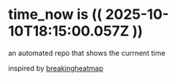 # time_now is (( 2025-10-10T18:15:00.057Z ))

an automated repo that shows the currnent time

inspired by [breakingheatmap](https://github.com/breakingheatmap/breakingheatmap)
